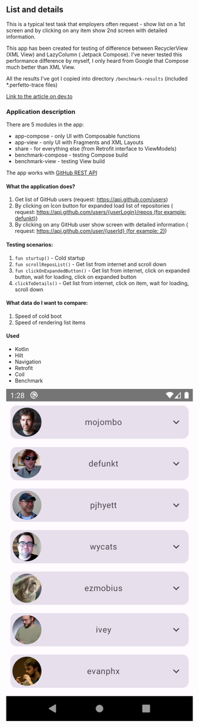 ## List and details

This is a typical test task that employers often request - show list on a 1st screen and by clicking
on any item show 2nd screen with detailed information.

This app has been created for testing of difference between RecyclerView (XML View) and LazyColumn (
Jetpack Compose). I've never tested this performance difference by myself, I only heard from Google
that Compose much better than XML View.

All the results I've got I copied into directory `/benchmark-results` (included *.perfetto-trace
files)

[Link to the article on dev.to](https://dev.to/mardsoul/recyclerview-vs-lazycolumn-5g6g)

### Application description

There are 5 modules in the app:

- app-compose - only UI with Composable functions
- app-view - only UI with Fragments and XML Layouts
- share - for everything else (from Retrofit interface to ViewModels)
- benchmark-compose - testing Compose build
- benchmark-view - testing View build

The app works with [GitHub REST API](https://docs.github.com/en/rest)

#### What the application does?

1. Get list of GitHub users (request: https://api.github.com/users)
2. By clicking on Icon button for expanded load list of repositories (
   request: [https://api.github.com/users/{userLogin}/repos (for example: defunkt)](https://api.github.com/users/defunkt/repos))
3. By clicking on any GitHub user show screen with detailed information (
   request: [https://api.github.com/user/{userId} (for example: 2)](https://api.github.com/user/2))

#### Testing scenarios:

1. `fun sturtup()` - Cold startup
2. `fun scrollReposList()` - Get list from internet and scroll down
3. `fun clickOnExpandedButton()` - Get list from internet, click on expanded button, wait for
   loading, click on expanded button
4. `clickToDetails()` - Get list from internet, click on item, wait for loading, scroll down

#### What data do I want to compare:

1. Speed of cold boot
2. Speed of rendering list items

#### Used

- Kotlin
- Hilt
- Navigation
- Retrofit
- Coil
- Benchmark

![Screenshot_20240614_012853.png](screenshots%2FScreenshot_20240614_012853.png)